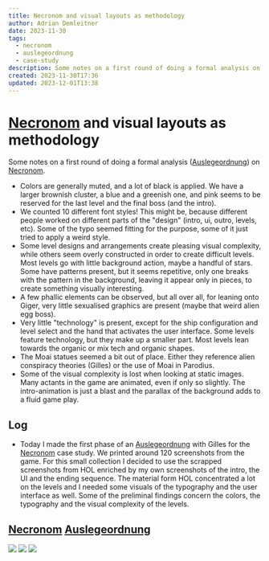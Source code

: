 ```yaml
---
title: Necronom and visual layouts as methodology
author: Adrian Demleitner
date: 2023-11-30
tags:
  - necronom
  - auslegeordnung
  - case-study
description: Some notes on a first round of doing a formal analysis on Necronom.
created: 2023-11-30T17:36
updated: 2023-12-01T13:38
---
```

# [Necronom](games/Necronom.md) and visual layouts as methodology
Some notes on a first round of doing a formal analysis ([Auslegeordnung](notes/Auslegeordnung.md)) on [Necronom](games/Necronom.md).

- Colors are generally muted, and a lot of black is applied. We have a larger brownish cluster, a blue and a greenish one, and pink seems to be reserved for the last level and the final boss (and the intro).
- We counted 10 different font styles! This might be, because different people worked on different parts of the "design" (intro, ui, outro, levels, etc). Some of the typo seemed fitting for the purpose, some of it just tried to apply a weird style.
- Some level designs and arrangements create pleasing visual complexity, while others seem overly constructed in order to create difficult levels. Most levels go with little background action, maybe a handful of stars. Some have patterns present, but it seems repetitive, only one breaks with the pattern in the background, leaving it appear only in pieces, to create something visually interesting.
- A few phallic elements can be observed, but all over all, for leaning onto Giger, very little sexualised graphics are present (maybe that weird alien egg boss).
- Very little "technology" is present, except for the ship configuration and level select and the hand that activates the user interface. Some levels feature technology, but they make up a smaller part. Most levels lean towards the organic or mix tech and organic shapes.
- The Moai statues seemed a bit out of place. Either they reference alien conspiracy theories (Gilles) or the use of Moai in Parodius.
- Some of the visual complexity is lost when looking at static images. Many actants in the game are animated, even if only so slightly. The intro-animation is just a blast and the parallax of the background adds to a fluid game play.

## Log
- Today I made the first phase of an [Auslegeordnung](notes/Auslegeordnung.md) with Gilles for the [Necronom](games/Necronom.md) case study. We printed around 120 screenshots from the game. For this small collection I decided to use the scrapped screenshots from HOL enriched by my own screenshots of the intro, the UI and the ending sequence. The material form HOL concentrated a lot on the levels and I needed some visuals of the typography and the user interface as well. Some of the preliminal findings concern the colors, the typography and the visual complexity of the levels.

## [Necronom](games/Necronom.md) [Auslegeordnung](notes/Auslegeordnung.md)

![](assets/20231130_114545_9460.jpeg)
![](assets/20231130_114606_9290.jpeg)
![](assets/20231130_115421_2970.jpeg)